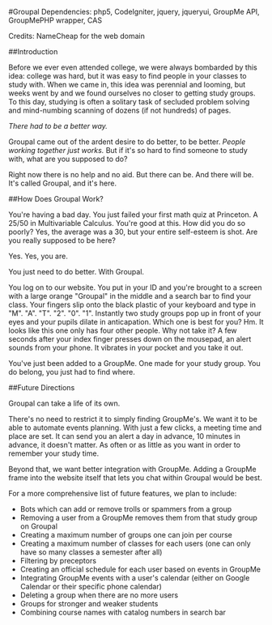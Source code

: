 #Groupal
Dependencies: php5, CodeIgniter, jquery, jqueryui, GroupMe API, GroupMePHP wrapper, CAS

Credits: NameCheap for the web domain

##Introduction

Before we ever even attended college, we were always bombarded by this idea: college was hard, but it was easy to find people in your classes to study with. When we came in, this idea was perennial and looming, but weeks went by and we found ourselves no closer to getting study groups. To this day, studying is often a solitary task of secluded problem solving and mind-numbing scanning of dozens (if not hundreds) of pages.

*There had to be a better way.*

Groupal came out of the ardent desire to do better, to be better. *People working together just works.* But if it's so hard to find someone to study with, what are you supposed to do? 

Right now there is no help and no aid. But there can be. And there will be. It's called Groupal, and it's here. 

##How Does Groupal Work?

You're having a bad day. You just failed your first math quiz at Princeton. A 25/50 in Multivariable Calculus. You're good at this. How did you do so poorly? Yes, the average was a 30, but your entire self-esteem is shot. Are you really supposed to be here?

Yes. Yes, you are.

You just need to do better. With Groupal.

You log on to our website. You put in your ID and you're brought to a screen with a large orange "Groupal" in the middle and a search bar to find your class. Your fingers slip onto the black plastic of your keyboard and type in "M". "A". "T". "2". "0". "1". Instantly two study groups pop up in front of your eyes and your pupils dilate in anticapation. Which one is best for you? Hm. It looks like this one only has four other people. Why not take it? A few seconds after your index finger presses down on the mousepad, an alert sounds from your phone. It vibrates in your pocket and you take it out.

You've just been added to a GroupMe. One made for your study group. You do belong, you just had to find where.

##Future Directions

Groupal can take a life of its own. 

There's no need to restrict it to simply finding GroupMe's. We want it to be able to automate events planning. With just a few clicks, a meeting time and place are set. It can send you an alert a day in advance, 10 minutes in advance, it doesn't matter. As often or as little as you want in order to remember your study time. 

Beyond that, we want better integration with GroupMe. Adding a GroupMe frame into the website itself that lets you chat within Groupal would be best.

For a more comprehensive list of future features, we plan to include:
* Bots which can add or remove trolls or spammers from a group
* Removing a user from a GroupMe removes them from that study group on Groupal
* Creating a maximum number of groups one can join per course
* Creating a maximum number of classes for each users (one can only have so many classes a semester after all)
* Filtering by preceptors
* Creating an official schedule for each user based on events in GroupMe
* Integrating GroupMe events with a user's calendar (either on Google Calendar or their specific phone calendar)
* Deleting a group when there are no more users
* Groups for stronger and weaker students
* Combining course names with catalog numbers in search bar
